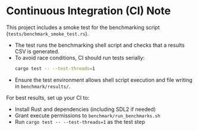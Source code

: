 # Continuous Integration (CI) Note

This project includes a smoke test for the benchmarking script (`tests/benchmark_smoke_test.rs`).

- The test runs the benchmarking shell script and checks that a results CSV is generated.
- To avoid race conditions, CI should run tests serially:
  ```sh
  cargo test -- --test-threads=1
  ```
- Ensure the test environment allows shell script execution and file writing in `benchmark/results/`.

For best results, set up your CI to:
- Install Rust and dependencies (including SDL2 if needed)
- Grant execute permissions to `benchmark/run_benchmarks.sh`
- Run `cargo test -- --test-threads=1` as the test step
